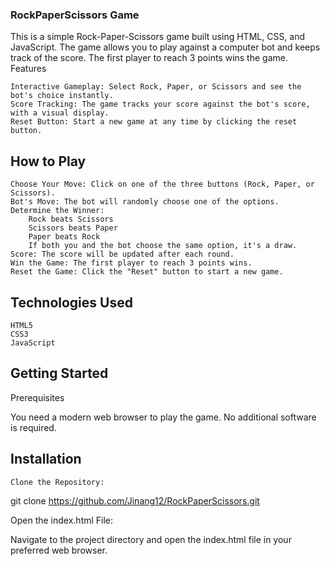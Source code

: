 ### RockPaperScissors Game

This is a simple Rock-Paper-Scissors game built using HTML, CSS, and JavaScript. The game allows you to play against a computer bot and keeps track of the score. The first player to reach 3 points wins the game.
Features

    Interactive Gameplay: Select Rock, Paper, or Scissors and see the bot's choice instantly.
    Score Tracking: The game tracks your score against the bot's score, with a visual display.
    Reset Button: Start a new game at any time by clicking the reset button.

## How to Play

    Choose Your Move: Click on one of the three buttons (Rock, Paper, or Scissors).
    Bot's Move: The bot will randomly choose one of the options.
    Determine the Winner:
        Rock beats Scissors
        Scissors beats Paper
        Paper beats Rock
        If both you and the bot choose the same option, it's a draw.
    Score: The score will be updated after each round.
    Win the Game: The first player to reach 3 points wins.
    Reset the Game: Click the "Reset" button to start a new game.

## Technologies Used

    HTML5
    CSS3
    JavaScript

## Getting Started
Prerequisites

You need a modern web browser to play the game. No additional software is required.

## Installation

    Clone the Repository:

git clone https://github.com/Jinang12/RockPaperScissors.git

Open the index.html File:

Navigate to the project directory and open the index.html file in your preferred web browser.
